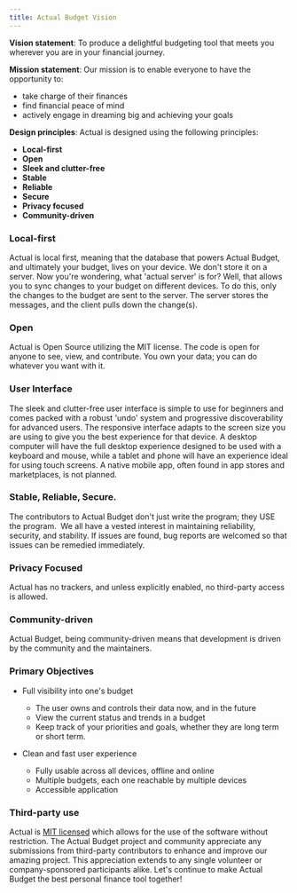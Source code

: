 ```yaml
---
title: Actual Budget Vision
---
```


**Vision statement**: To produce a delightful budgeting tool that meets you wherever you are in your financial journey.

**Mission statement**: Our mission is to enable everyone to have the opportunity to:
* take charge of their finances
* find financial peace of mind
* actively engage in dreaming big and achieving your goals

**Design principles**: Actual is designed using the following principles:
* **Local-first**
* **Open**
* **Sleek and clutter-free**
* **Stable**
* **Reliable**
* **Secure**
* **Privacy focused**
* **Community-driven**

### Local-first

Actual is local first, meaning that the database that powers Actual Budget, and ultimately your budget, lives on your device. We don't store it on a server. Now you're wondering, what 'actual server' is for? Well, that allows you to sync changes to your budget on different devices. To do this, only the changes to the budget are sent to the server. The server stores the messages, and the client pulls down the change(s).

### Open

Actual is Open Source utilizing the MIT license. The code is open for anyone to see, view, and contribute. You own your data; you can do whatever you want with it.

### User Interface

The sleek and clutter-free user interface is simple to use for beginners and comes packed with a robust 'undo' system and progressive discoverability for advanced users. The responsive interface adapts to the screen size you are using to give you the best experience for that device. A desktop computer will have the full desktop experience designed to be used with a keyboard and mouse, while a tablet and phone will have an experience ideal for using touch screens. A native mobile app, often found in app stores and marketplaces, is not planned.

### Stable, Reliable, Secure.

The contributors to Actual Budget don't just write the program; they USE the program.  We all have a vested interest in maintaining reliability, security, and stability. If issues are found, bug reports are welcomed so that issues can be remedied immediately.

### Privacy Focused 

Actual has no trackers, and unless explicitly enabled, no third-party access is allowed.

### Community-driven

Actual Budget, being community-driven means that development is driven by the community and the maintainers.

### Primary Objectives

* Full visibility into one's budget
  * The user owns and controls their data now, and in the future
  * View the current status and trends in a budget
  * Keep track of your priorities and goals, whether they are long term or short term.

* Clean and fast user experience
  * Fully usable across all devices, offline and online
  * Multiple budgets, each one reachable by multiple devices
  * Accessible application

### Third-party use
Actual is [MIT licensed](https://github.com/actualbudget/actual/blob/master/LICENSE.txt) which allows for the use of the software without restriction. The Actual Budget project and community appreciate any submissions from third-party contributors to enhance and improve our amazing project. This appreciation extends to any single volunteer or company-sponsored participants alike. Let's continue to make Actual Budget the best personal finance tool together!

